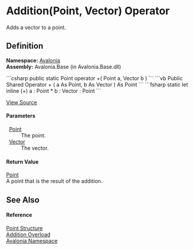 # Addition(Point, Vector) Operator


Adds a vector to a point.



## Definition
**Namespace:** <a href="N_Avalonia">Avalonia</a>  
**Assembly:** Avalonia.Base (in Avalonia.Base.dll)

<Tabs groupId="api-code-preview">
<TabItem value="csharp" label="C#">
```csharp
public static Point operator +(
	Point a,
	Vector b
)
```
</TabItem>
<TabItem value="vb" label="VB">
```vb
Public Shared Operator + ( 
	a As Point,
	b As Vector
) As Point
```
</TabItem>
<TabItem value="fsharp" label="F#">
```fsharp
static let inline (+)
        a : Point * 
        b : Vector  : Point
```
</TabItem>
</Tabs>



<a href="https://github.com/AvaloniaUI/Avalonia/tree/master/src/Avalonia.Base/Point.cs#L110" title="View the source code">View Source</a>



#### Parameters
<dl><dt>  <a href="T_Avalonia_Point">Point</a></dt><dd>The point.</dd><dt>  <a href="T_Avalonia_Vector">Vector</a></dt><dd>The vector.</dd></dl>

#### Return Value
<a href="T_Avalonia_Point">Point</a>  
A point that is the result of the addition.

## See Also


#### Reference
<a href="T_Avalonia_Point">Point Structure</a>  
<a href="Overload_Avalonia_Point_op_Addition">Addition Overload</a>  
<a href="N_Avalonia">Avalonia Namespace</a>  

